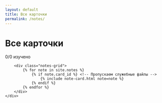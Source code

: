 ```yaml
---
layout: default
title: Все карточки
permalink: /notes/
---
```


<div class="notes-page">
    <div class="container">
        <h1 class="page-title">Все карточки</h1>
        <div class="progress-stats" id="progressStats">
                <div class="progress-bar">
                    <div class="progress-fill" id="progressFill"></div>
                </div>
                <span class="progress-text" id="progressText">0/0 изучено</span>
        </div>
        
        <div class="notes-grid">
            {% for note in site.notes %}
                {% if note.card_id %} <!-- Пропускаем служебные файлы -->
                    {% include note-card.html note=note %}
                {% endif %}
            {% endfor %}          
        </div>
    </div>
</div>
